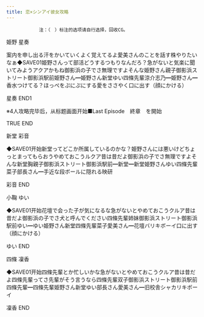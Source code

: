 ```yaml
---
title: 恋×シンアイ彼女攻略
---
```


                注：（　）标注的选项请自行选择，回收CG。

姫野 星奏

案内を申し出る汗をかいていくよく覚えてるよ愛美さんのことを話す株やりたいなぁ◆SAVE01姫野さんって部活どうするつもりなんだろ？急がないと気楽に聞いてみようアクアかもね御影浜の子でさ無理ですよそんな姫野さん親子御影浜ストリート御影浜駅前姫野さん━姫野さん新堂ゆい四條先輩涼介志乃━姫野さん━香水つけてる？ほっぺをぷにぷにする愛をささやく口に出す（顔にかける）

星奏 END1

※4人攻略完毕后，从标题画面开始■Last Episode　終章　を開始

TRUE END

新堂 彩音

◆SAVE01开始新堂ってどこか所属しているのかな？姫野さんには悪いけどちょっとまってもらおうやめておこうルクア昔は昔だよ御影浜の子でさ無理ですよそんな新堂胸親子御影浜ストリート御影浜駅前━新堂━新堂姫野さんゆい四條先輩菜子部長さん━手近な段ボールに隠れる映研

彩音 END

小鞠 ゆい

◆SAVE01开始花壇で会った子が気になるな急がないとやめておこうクルア昔は昔だよ御影浜の子でさ犬と呼んでください四條先輩姉妹御影浜ストリート御影浜駅前ゆい━ゆい姫野さん新堂四條先輩菜子愛美さん━花壇バリキボーイ口に出す（顔にかける）

ゆい END

四條 凜香

◆SAVE01开始四條先輩とか忙しいかな急がないとやめておこうクルア昔は昔だよ四條先輩ってさ先輩がそう言うなら四條先輩双子御影浜ストリート御影浜駅前四條先輩━四條先輩姫野さん新堂ゆい部長さん愛美さん━旧校舎シャカリキボーイ

凜香 END
              
